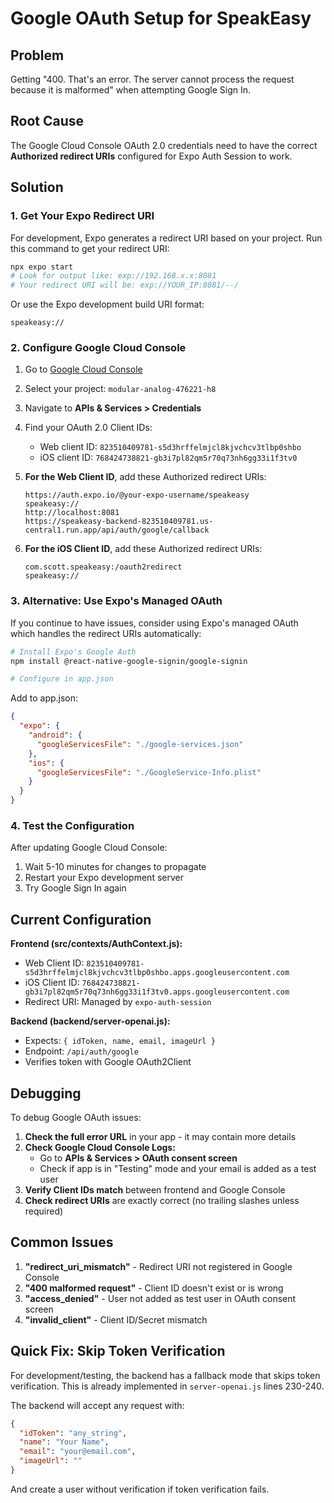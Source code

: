 # Google OAuth Setup for SpeakEasy

## Problem
Getting "400. That's an error. The server cannot process the request because it is malformed" when attempting Google Sign In.

## Root Cause
The Google Cloud Console OAuth 2.0 credentials need to have the correct **Authorized redirect URIs** configured for Expo Auth Session to work.

## Solution

### 1. Get Your Expo Redirect URI

For development, Expo generates a redirect URI based on your project. Run this command to get your redirect URI:

```bash
npx expo start
# Look for output like: exp://192.168.x.x:8081
# Your redirect URI will be: exp://YOUR_IP:8081/--/
```

Or use the Expo development build URI format:
```
speakeasy://
```

### 2. Configure Google Cloud Console

1. Go to [Google Cloud Console](https://console.cloud.google.com)
2. Select your project: `modular-analog-476221-h8`
3. Navigate to **APIs & Services > Credentials**
4. Find your OAuth 2.0 Client IDs:
   - Web client ID: `823510409781-s5d3hrffelmjcl8kjvchcv3tlbp0shbo`
   - iOS client ID: `768424738821-gb3i7pl82qm5r70q73nh6gg33i1f3tv0`

5. **For the Web Client ID**, add these Authorized redirect URIs:
   ```
   https://auth.expo.io/@your-expo-username/speakeasy
   speakeasy://
   http://localhost:8081
   https://speakeasy-backend-823510409781.us-central1.run.app/api/auth/google/callback
   ```

6. **For the iOS Client ID**, add these Authorized redirect URIs:
   ```
   com.scott.speakeasy:/oauth2redirect
   speakeasy://
   ```

### 3. Alternative: Use Expo's Managed OAuth

If you continue to have issues, consider using Expo's managed OAuth which handles the redirect URIs automatically:

```bash
# Install Expo's Google Auth
npm install @react-native-google-signin/google-signin

# Configure in app.json
```

Add to app.json:
```json
{
  "expo": {
    "android": {
      "googleServicesFile": "./google-services.json"
    },
    "ios": {
      "googleServicesFile": "./GoogleService-Info.plist"
    }
  }
}
```

### 4. Test the Configuration

After updating Google Cloud Console:
1. Wait 5-10 minutes for changes to propagate
2. Restart your Expo development server
3. Try Google Sign In again

## Current Configuration

**Frontend (src/contexts/AuthContext.js):**
- Web Client ID: `823510409781-s5d3hrffelmjcl8kjvchcv3tlbp0shbo.apps.googleusercontent.com`
- iOS Client ID: `768424738821-gb3i7pl82qm5r70q73nh6gg33i1f3tv0.apps.googleusercontent.com`
- Redirect URI: Managed by `expo-auth-session`

**Backend (backend/server-openai.js):**
- Expects: `{ idToken, name, email, imageUrl }`
- Endpoint: `/api/auth/google`
- Verifies token with Google OAuth2Client

## Debugging

To debug Google OAuth issues:

1. **Check the full error URL** in your app - it may contain more details
2. **Check Google Cloud Console Logs:**
   - Go to **APIs & Services > OAuth consent screen**
   - Check if app is in "Testing" mode and your email is added as a test user
3. **Verify Client IDs match** between frontend and Google Console
4. **Check redirect URIs** are exactly correct (no trailing slashes unless required)

## Common Issues

1. **"redirect_uri_mismatch"** - Redirect URI not registered in Google Console
2. **"400 malformed request"** - Client ID doesn't exist or is wrong
3. **"access_denied"** - User not added as test user in OAuth consent screen
4. **"invalid_client"** - Client ID/Secret mismatch

## Quick Fix: Skip Token Verification

For development/testing, the backend has a fallback mode that skips token verification. This is already implemented in `server-openai.js` lines 230-240.

The backend will accept any request with:
```json
{
  "idToken": "any_string",
  "name": "Your Name",
  "email": "your@email.com",
  "imageUrl": ""
}
```

And create a user without verification if token verification fails.
